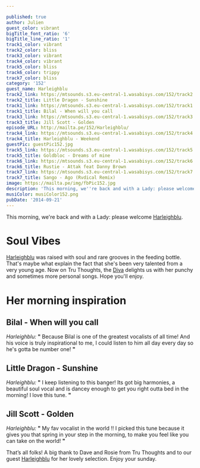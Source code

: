 ```yaml
---

published: true
author: Julien
guest_color: vibrant
bigTitle_font_ratio: '6'
bigTitle_line_ratio: '1'
track1_color: vibrant
track2_color: bliss
track3_color: vibrant
track4_color: vibrant
track5_color: bliss
track6_color: trippy
track7_color: bliss
category: '152'
guest_name: Harleighblu
track2_link: https://mtsounds.s3.eu-central-1.wasabisys.com/152/track2.mp3
track2_title: Little Dragon - Sunshine
track1_link: https://mtsounds.s3.eu-central-1.wasabisys.com/152/track1.mp3
track1_title: Bilal - When will you call
track3_link: https://mtsounds.s3.eu-central-1.wasabisys.com/152/track3.mp3
track3_title: Jill Scott - Golden
episode_URL: http://mailta.pe/152/Harleighblu/
track4_link: https://mtsounds.s3.eu-central-1.wasabisys.com/152/track4.mp3
track4_title: Harleighblu - Weekend
guestPic: guestPic152.jpg
track5_link: https://mtsounds.s3.eu-central-1.wasabisys.com/152/track5.mp3
track5_title: Goldbloc - Dreams of mine
track6_link: https://mtsounds.s3.eu-central-1.wasabisys.com/152/track6.mp3
track6_title: Rustie - Attak feat Danny Brown
track7_link: https://mtsounds.s3.eu-central-1.wasabisys.com/152/track7.mp3
track7_title: Sango - Ago (Rvdical Remix)
image: https://mailta.pe/img/fbPic152.jpg
description: 'This morning, we''re back and with a Lady: please welcome Harleighblu !'
musiColor: musiColor152.png
pubDate: '2014-09-21'
---
```



This morning, we're back and with a Lady: please welcome [Harleighblu](https://soundcloud.com/harleighblu "Harleighblu Soundcloud'").
 
# Soul Vibes
 
[Harleighblu](https://www.facebook.com/HarleighbluOfficial "Harleighblu Facebook'") was raised with soul and rare grooves in the feeding bottle. That's maybe what explain the fact that she's been very talented from a very young age. Now on Tru Thoughts, the [Diva](http://www.tru-thoughts.co.uk/artists/harleighblu "Harleighblu's Tru Thoughts Page") delights us with her punchy and sometimes more personal songs. Hope you'll enjoy.
 
# Her morning inspiration
 
## Bilal - When will you call
_Harleighblu:_ **"** Because Bilal is one of the greatest vocalists of all time! And his voice is truly inspirational to me, I could listen to him all day every day so he's gotta be number one! **"** 
 
## Little Dragon - Sunshine
_Harleighblu:_ **"** I keep listening to this banger! Its got big harmonies, a beautiful soul vocal and is dancey enough to get you right outta bed in the morning! I love this tune. **"** 
 
## Jill Scott - Golden
_Harleighblu:_ **"** My fav vocalist in the world !! I picked this tune because it gives you that spring in your step in the morning, to make you feel like you can take on the world! **"** 
 

That’s all folks! A big thank to Dave and Rosie from Tru Thoughts and to our guest [Harleighblu](https://twitter.com/Harleighblu "Harleighblu' Twitter") for her lovely selection. Enjoy your sunday.
